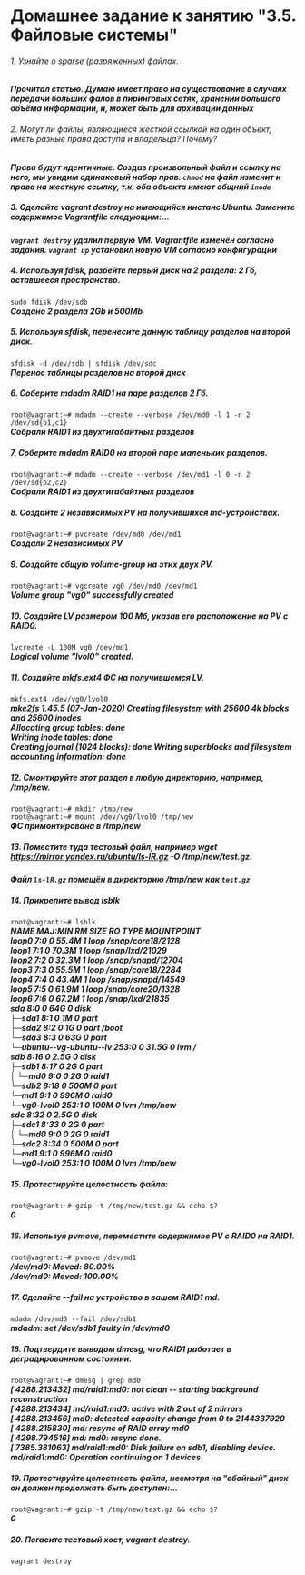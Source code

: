 # Домашнее задание к занятию "3.5. Файловые системы"


###### 1. Узнайте о sparse (разряженных) файлах.

***Прочитал статью. Думаю имеет право на существование в случаях передачи больших фалов в пиринговых сетях, хранении большого объёма информации, и, может быть для архивации данных***

###### 2. Могут ли файлы, являющиеся жесткой ссылкой на один объект, иметь разные права доступа и владельца? Почему?

***Права будут идентичные. Создав произвольный файл и ссылку на него, мы увидим одинаковый набор прав. `chmod` на файл изменит и права на жесткую ссылку, т.к. оба объекта имеют общний `inode`***


 
##### 3. Сделайте vagrant destroy на имеющийся инстанс Ubuntu. Замените содержимое Vagrantfile следующим:...

***`vagrant destroy` удалил первую VM. Vagrantfile изменён согласно задания. `vagrant up` установил новую VM согласно конфигурации***


##### 4. Используя fdisk, разбейте первый диск на 2 раздела: 2 Гб, оставшееся пространство.

`sudo fdisk /dev/sdb`  
 ***Создано 2 раздела 2Gb и 500Mb***



##### 5. Используя sfdisk, перенесите данную таблицу разделов на второй диск.

`sfdisk -d /dev/sdb | sfdisk /dev/sdc`  
***Перенос таблицы разделов на второй диск***

##### 6. Соберите mdadm RAID1 на паре разделов 2 Гб.

`root@vagrant:~# mdadm --create --verbose /dev/md0 -l 1 -n 2 /dev/sd{b1,c1}`  
***Собрали RAID1 из двухгигабайтных разделов*** 


##### 7. Соберите mdadm RAID0 на второй паре маленьких разделов.

`root@vagrant:~# mdadm --create --verbose /dev/md1 -l 0 -n 2 /dev/sd{b2,c2}`  
***Собрали RAID1 из двухгигабайтных разделов***

##### 8. Создайте 2 независимых PV на получившихся md-устройствах.

`root@vagrant:~# pvcreate /dev/md0 /dev/md1`  
***Создали 2 независимых PV***

##### 9. Создайте общую volume-group на этих двух PV.

`root@vagrant:~# vgcreate vg0 /dev/md0 /dev/md1`  
***Volume group "vg0" successfully created***

##### 10. Создайте LV размером 100 Мб, указав его расположение на PV с RAID0.

`lvcreate -L 100M vg0 /dev/md1`  
***Logical volume "lvol0" created.***

##### 11. Создайте mkfs.ext4 ФС на получившемся LV.

`mkfs.ext4 /dev/vg0/lvol0`  
***mke2fs 1.45.5 (07-Jan-2020)
Creating filesystem with 25600 4k blocks and 25600 inodes  
Allocating group tables: done                            
Writing inode tables: done                            
Creating journal (1024 blocks): done
Writing superblocks and filesystem accounting information: done***

##### 12. Смонтируйте этот раздел в любую директорию, например, /tmp/new.

`root@vagrant:~# mkdir /tmp/new`  
`root@vagrant:~# mount /dev/vg0/lvol0 /tmp/new`  
***ФС примонтирована в /tmp/new***

##### 13. Поместите туда тестовый файл, например wget https://mirror.yandex.ru/ubuntu/ls-lR.gz -O /tmp/new/test.gz.

***Файл `ls-lR.gz` помещён в директорию /tmp/new как `test.gz`***

##### 14. Прикрепите вывод lsblk

`root@vagrant:~# lsblk`  
***NAME                      MAJ:MIN RM  SIZE RO TYPE  MOUNTPOINT  
loop0                       7:0    0 55.4M  1 loop  /snap/core18/2128  
loop1                       7:1    0 70.3M  1 loop  /snap/lxd/21029  
loop2                       7:2    0 32.3M  1 loop  /snap/snapd/12704  
loop3                       7:3    0 55.5M  1 loop  /snap/core18/2284  
loop4                       7:4    0 43.4M  1 loop  /snap/snapd/14549  
loop5                       7:5    0 61.9M  1 loop  /snap/core20/1328  
loop6                       7:6    0 67.2M  1 loop  /snap/lxd/21835  
sda                         8:0    0   64G  0 disk  
├─sda1                      8:1    0    1M  0 part  
├─sda2                      8:2    0    1G  0 part  /boot  
└─sda3                      8:3    0   63G  0 part  
  └─ubuntu--vg-ubuntu--lv 253:0    0 31.5G  0 lvm   /  
sdb                         8:16   0  2.5G  0 disk  
├─sdb1                      8:17   0    2G  0 part  
│ └─md0                     9:0    0    2G  0 raid1  
└─sdb2                      8:18   0  500M  0 part  
  └─md1                     9:1    0  996M  0 raid0  
    └─vg0-lvol0           253:1    0  100M  0 lvm   /tmp/new  
sdc                         8:32   0  2.5G  0 disk  
├─sdc1                      8:33   0    2G  0 part  
│ └─md0                     9:0    0    2G  0 raid1  
└─sdc2                      8:34   0  500M  0 part  
  └─md1                     9:1    0  996M  0 raid0  
    └─vg0-lvol0           253:1    0  100M  0 lvm   /tmp/new***
	
	
##### 15. Протестируйте целостность файла:

`root@vagrant:~# gzip -t /tmp/new/test.gz && echo $?`  
***0***

##### 16. Используя pvmove, переместите содержимое PV с RAID0 на RAID1.

`root@vagrant:~# pvmove /dev/md1`  
***/dev/md0: Moved: 80.00%  
/dev/md0: Moved: 100.00%***

##### 17. Сделайте --fail на устройство в вашем RAID1 md.

`mdadm /dev/md0 --fail /dev/sdb1`  
***mdadm: set /dev/sdb1 faulty in /dev/md0***

##### 18. Подтвердите выводом dmesg, что RAID1 работает в деградированном состоянии.

`root@vagrant:~# dmesg | grep md0`  
***[ 4288.213432] md/raid1:md0: not clean -- starting background reconstruction  
[ 4288.213434] md/raid1:md0: active with 2 out of 2 mirrors  
[ 4288.213456] md0: detected capacity change from 0 to 2144337920  
[ 4288.215830] md: resync of RAID array md0  
[ 4298.794516] md: md0: resync done.  
[ 7385.381063] md/raid1:md0: Disk failure on sdb1, disabling device.  
               md/raid1:md0: Operation continuing on 1 devices.***
			   
##### 19. Протестируйте целостность файла, несмотря на "сбойный" диск он должен продолжать быть доступен:...

`root@vagrant:~# gzip -t /tmp/new/test.gz && echo $?`  
***0***

##### 20. Погасите тестовый хост, vagrant destroy.

`vagrant destroy`